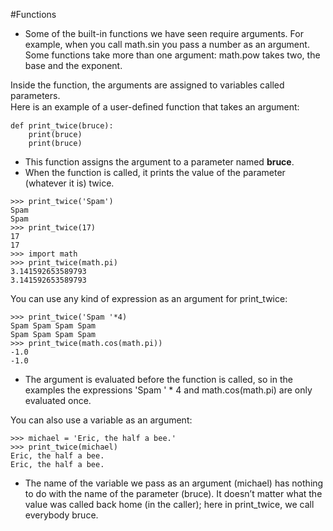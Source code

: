 #Functions 

- Some of the built-in functions we have seen require arguments. For example, when you call math.sin you pass a number as an argument. Some functions take more than one argument: math.pow takes two, the base and the exponent.

Inside the function, the arguments are assigned to variables called parameters.  
Here is an example of a user-deﬁned function that takes an argument:
```
def print_twice(bruce):
    print(bruce)
    print(bruce)
```
- This function assigns the argument to a parameter named **bruce**. 
- When the function is called, it prints the value of the parameter (whatever it is) twice.
```
>>> print_twice('Spam')  
Spam  
Spam  
>>> print_twice(17)  
17  
17  
>>> import math  
>>> print_twice(math.pi)  
3.141592653589793  
3.141592653589793
```

You can use any kind of expression as an argument for print_twice:
```
>>> print_twice('Spam '*4)  
Spam Spam Spam Spam  
Spam Spam Spam Spam  
>>> print_twice(math.cos(math.pi))  
-1.0  
-1.0
```
- The argument is evaluated before the function is called, so in the examples the  expressions 'Spam ' * 4 and math.cos(math.pi) are only evaluated once.

You can also use a variable as an argument:
```
>>> michael = 'Eric, the half a bee.'
>>> print_twice(michael)
Eric, the half a bee.
Eric, the half a bee.
```
- The name of the variable we pass as an argument (michael) has nothing to do with the name of the parameter (bruce). It doesn’t matter what the value was called back home (in the caller); here in print_twice, we call everybody bruce.